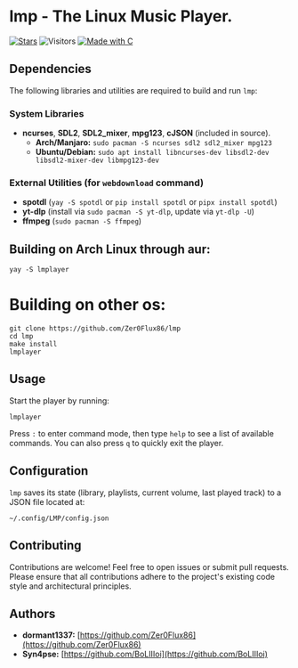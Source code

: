 # lmp - The Linux Music Player.

[![Stars](https://img.shields.io/github/stars/Zer0Flux86/lmp?label=Stars&labelColor=%23c2c2c2&color=%23555555&style=for-the-badge)](https://github.com/Zer0Flux86/lmp/stargazers)
![Visitors](https://img.shields.io/badge/Visitors-11-%23555555?labelColor=%23c2c2c2&color=%23555555&style=for-the-badge)
[![Made with C](https://img.shields.io/badge/Made%20with-C-blue?labelColor=%23c2c2c2&color=%23555555&style=for-the-badge)](https://en.wikipedia.org/wiki/C_(programming_language))

## Dependencies

The following libraries and utilities are required to build and run `lmp`:

### System Libraries
*   **ncurses**, **SDL2**, **SDL2_mixer**, **mpg123**, **cJSON** (included in source).
    *   **Arch/Manjaro:** `sudo pacman -S ncurses sdl2 sdl2_mixer mpg123`
    *   **Ubuntu/Debian:** `sudo apt install libncurses-dev libsdl2-dev libsdl2-mixer-dev libmpg123-dev`

### External Utilities (for `webdownload` command)
*   **spotdl** (`yay -S spotdl` or `pip install spotdl` or `pipx install spotdl`)
*   **yt-dlp** (install via `sudo pacman -S yt-dlp`, update via `yt-dlp -U`)
*   **ffmpeg** (`sudo pacman -S ffmpeg`)

## Building on Arch Linux through aur:

    yay -S lmplayer

# Building on other os:
    git clone https://github.com/Zer0Flux86/lmp
    cd lmp
    make install
    lmplayer

## Usage

Start the player by running:

    lmplayer

Press `:` to enter command mode, then type `help` to see a list of available commands.
You can also press `q` to quickly exit the player.

## Configuration

`lmp` saves its state (library, playlists, current volume, last played track) to a JSON file located at:

    ~/.config/LMP/config.json

## Contributing

Contributions are welcome! Feel free to open issues or submit pull requests.
Please ensure that all contributions adhere to the project's existing code style and architectural principles.

## Authors

*   **dormant1337:** [https://github.com/Zer0Flux86](https://github.com/Zer0Flux86)
*   **Syn4pse:** [https://github.com/BoLIIIoi](https://github.com/BoLIIIoi)
